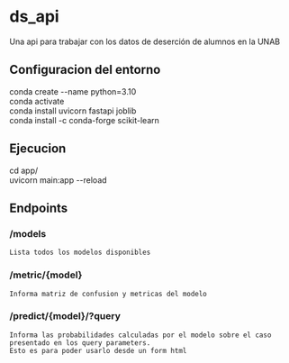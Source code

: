 # ds_api
Una api para trabajar con los datos de deserción de alumnos en la UNAB

## Configuracion del entorno
  conda create --name <env> python=3.10  
  conda activate <env>  
  conda install uvicorn fastapi joblib  
  conda install -c conda-forge scikit-learn  
  
## Ejecucion
  cd app/  
  uvicorn main:app --reload  
  
## Endpoints
  ### /models
    Lista todos los modelos disponibles
  ### /metric/{model}
    Informa matriz de confusion y metricas del modelo
  ### /predict/{model}/?query
    Informa las probabilidades calculadas por el modelo sobre el caso presentado en los query parameters.  
    Esto es para poder usarlo desde un form html
